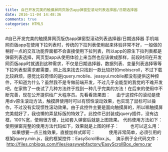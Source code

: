 ```yaml
---
title: 自已开发完美的触摸屏网页版仿app弹窗型滚动列表选择器/日期选择器
date: 2016-11-04 14:48:36
comments: true
categories: HTML5
---
```


#自已开发完美的触摸屏网页版仿app弹窗型滚动列表选择器/日期选择器
手机端网页版app在使用下拉列表时，传统的下拉列表使用起来体验非常不好，一般做的稍好一点的交互功能界面都不会直接使用下拉列表，所以app的原生下拉列表都是弹窗列表选择，网页型app从使用体验上来当然也应该做成那样，前段时间在开发网页版app时就遇到这种需求，不仅是日期选择器，数据列表、变量列表选择等等下拉列表型需求都需要，网上找来找去只找到一款比较好的mobiscroll，不过下载比较麻烦，感觉比较奇怪的是jquery.mobile、jeasyui.mobile都没有提供这种控件，不知道为什么？虽然我不是专做前端开发，不过几乎全能型的我觉的不难开发吧，在家熬了一夜试了几种方法终于找到一种几乎完美的方法！在后来的使用中不断完善，现在公开提供给广大程序员。先看看效果图：
 
 
由于这控件的滚动是使用div原生滚动方法，触摸屏使用时可以有惯性滚动效果，也实现了鼠标可以操作，不过没有实现惯性滚动效果。由于此控件主要是面向触摸屏的，所以嘛触摸屏完美就好了，我也懒的弄鼠标版的特效了。此控件已封装成jquery插件，没有边框，100%宽，使用很方便，比如套入弹窗后就是上图效果。
代码使用方法如下：
使用弹窗完整的使用方法代码如下，效果就是上图的样子：
　　
也可以这么用：
 
　如果想要一点三维效果，直接加样式即可：
　　
 
使用非常简单，必须引用的框架jquery.min.js，我的框架控件：EasyScrollBox.js。
 演示例子全代码文件：
 http://files.cnblogs.com/files/easywebfactory/EasyScrollBox_demo.rar
